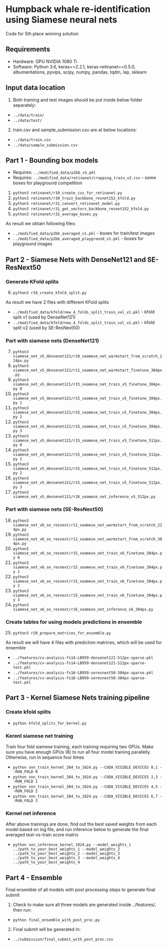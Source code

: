 # Humpback whale re-identification using Siamese neural nets

Code for 5th place winning solution

## Requirements

* Hardware: GPU NVIDIA 1080 Ti
* Software: Python 3.6, keras==2.2.1, keras-retinanet==0.5.0, albumentations, pyvips, scipy, numpy, pandas, tqdm, lap, sklearn

## Input data location

1) Both training and test images should be put inside below folder separately: 
* `../data/train/`
* `../data/test/`

2) train.csv and sample_submission.csv are at below locations: 
* `../data/train.csv`
* `../data/sample_submission.csv`

## Part 1 - Bounding box models 

* Requires: `../modified_data/p2bb_v5.pkl`
* Requires: `../modified_data/retinanet/cropping_train_v2.csv` - some boxes for playground competition

1) `python3 retinanet/r10_create_csv_for_retinanet.py`
2) `python3 retinanet/r30_train_backbone_resnet152_kfold.py`
3) `python3 retinanet/r31_convert_retinanet_model.py`
4) `python3 retinanet/r31_get_vectors_backbone_resnet152_kfold.py`
5) `python3 retinanet/r32_average_boxes.py`

As result we obtain following files:
* `../modified_data/p2bb_averaged_v1.pkl` - boxes for train/test images
* `../modified_data/p2bb_averaged_playground_v1.pkl` - boxes for playground images

## Part 2 - Siamese Nets with DenseNet121 and SE-ResNext50

### Generate KFold splits
6) `python3 r10_create_kfold_split.py`

As result we have 2 files with different KFold splits
* `../modified_data/kfold/new_4_folds_split_train_val_v1.pkl` - kfold split v1 (used by DenseNet121)
* `../modified_data/kfold/new_4_folds_split_train_val_v2.pkl` - kfold split v2 (used by SE-ResNext50)

### Part with siamese nets (DenseNet121)
7) `python3 siamese_net_v5_densenet121/r10_seamese_net_warmstart_from_scratch_224px.py`
8) `python3 siamese_net_v5_densenet121/r11_seamese_net_warmstart_finetune_384px.py`
9) `python3 siamese_net_v5_densenet121/r15_seamese_net_train_v5_finetune_384px.py 0`
10) `python3 siamese_net_v5_densenet121/r15_seamese_net_train_v5_finetune_384px.py 1`
11) `python3 siamese_net_v5_densenet121/r15_seamese_net_train_v5_finetune_384px.py 2`
12) `python3 siamese_net_v5_densenet121/r15_seamese_net_train_v5_finetune_384px.py 3`
13) `python3 siamese_net_v5_densenet121/r15_seamese_net_train_v5_finetune_512px.py 0`
14) `python3 siamese_net_v5_densenet121/r15_seamese_net_train_v5_finetune_512px.py 1`
15) `python3 siamese_net_v5_densenet121/r15_seamese_net_train_v5_finetune_512px.py 2`
16) `python3 siamese_net_v5_densenet121/r15_seamese_net_train_v5_finetune_512px.py 3`
17) `python3 siamese_net_v5_densenet121/r26_seamese_net_inference_v5_512px.py`

### Part with siamese nets (SE-ResNext50)
18) `python3 siamese_net_v6_se_resnext/r11_seamese_net_warmstart_from_scratch_224px.py`
19) `python3 siamese_net_v6_se_resnext/r12_seamese_net_warmstart_from_scratch_384px.py`
20) `python3 siamese_net_v6_se_resnext/r15_seamese_net_train_v6_finetune_384px.py 0`
21) `python3 siamese_net_v6_se_resnext/r15_seamese_net_train_v6_finetune_384px.py 1`
22) `python3 siamese_net_v6_se_resnext/r15_seamese_net_train_v6_finetune_384px.py 2`
23) `python3 siamese_net_v6_se_resnext/r15_seamese_net_train_v6_finetune_384px.py 3`
24) `python3 siamese_net_v6_se_resnext/r16_seamese_net_inference_v6_384px.py`

### Create tables for using models predictions in ensemble
25) `python3 r20_prepare_matrices_for_ensemble.py`

As result we will have 4 files with prediction matrices, which will be used for ensemble
* `../features/cv-analysis-fs14-LB959-densenet121-512px-sparse.pkl`
* `../features/cv-analysis-fs14-LB959-densenet121-512px-sparse-test.pkl`
* `../features/cv-analysis-fs16-LB959-seresnext50-384px-sparse.pkl`
* `../features/cv-analysis-fs16-LB959-seresnext50-384px-sparse-test.pkl`

## Part 3 - Kernel Siamese Nets training pipeline

### Create kfold splits 
* `python kfold_splits_for_kernel.py`

### Kerenl siamese net training

Train four fold siamese training, each training requiring two GPUs. Make sure you have enough GPUs (8) to run all four model training parallelly. Otherwise, run in sequence four times

* `python snn_train_kernel_384_to_1024.py --CUDA_VISIBLE_DEVICES 0,1 --RUN_FOLD 0`
* `python snn_train_kernel_384_to_1024.py --CUDA_VISIBLE_DEVICES 2,3 --RUN_FOLD 1`
* `python snn_train_kernel_384_to_1024.py --CUDA_VISIBLE_DEVICES 4,5 --RUN_FOLD 2`
* `python snn_train_kernel_384_to_1024.py --CUDA_VISIBLE_DEVICES 6,7 --RUN_FOLD 3`

### Kernel net inference

After above trainings are done, find out the best saved weights from each model based on log file, and run inference below to generate the final averaged test-vs-train score matrix 

* `python snn_inference_kernel_1024.py --model_weights_1 ../path_to_your_best_weights_1 --model_weights_2 ../path_to_your_best_weights_2 --model_weights_3 ../path_to_your_best_weights_3 --model_weights_4 ../path_to_your_best_weights_4`

## Part 4 - Ensemble

Final ensemble of all models with post processing steps to generate final submit

1) Check to make sure all three models are generated inside ../features/, then run: 
* `python final_ensemble_with_post_proc.py`

2) Final submit will be generated in: 
* `../submission/final_submit_with_post_proc.csv`
